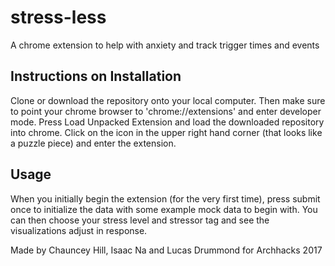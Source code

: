 # stress-less
A chrome extension to help with anxiety and track trigger times and events

## Instructions on Installation
Clone or download the repository onto your local computer. Then make sure to point your chrome browser to 'chrome://extensions' and enter developer mode. Press Load Unpacked Extension and load the downloaded repository into chrome. Click on the icon in the upper right hand corner (that looks like a puzzle piece) and enter the extension.
## Usage
When you initially begin the extension (for the very first time), press submit once to initialize the data with some example mock data to begin with. You can then choose your stress level and stressor tag and see the visualizations adjust in response. 

Made by Chauncey Hill, Isaac Na and Lucas Drummond for Archhacks 2017
